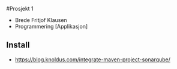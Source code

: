 #Prosjekt 1

- Brede Fritjof Klausen
- Programmering [Applikasjon]

## Install
- https://blog.knoldus.com/integrate-maven-project-sonarqube/

